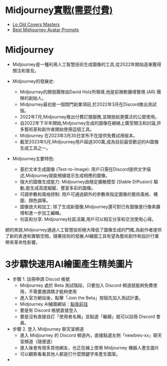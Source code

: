 # Midjourney[實戰(需要付費)](Midjourney_lab.md)
- [Lp Old Covers Masters](https://promptbase.com/prompt/lp-old-covers-masters)
- [Best Midjourney Avatar Prompts](https://promptbase.com/midjourney-avatars)

# Midjourney
- Midjourney是一種利用人工智慧技術生成圖像的工具,從2022年開始逐漸獲得關注和普及。
- Midjourney的發展史:
  - Midjourney的開發團隊由David Holz所領導,他是前微軟擴增實境 (AR) 團隊的創始人。
  - Midjourney最初是一個閉門創業項目,於2022年3月在Discord推出測試版。
  - 2022年7月,Midjourney推出付費訂閱服務,並開放給更廣泛的公眾使用。
  - 自2022年下半年開始,Midjourney生成的圖像在網絡上廣受關注和討論,許多藝術家和創作者開始使用這個工具。
  - Midjourney 在2023年3月30日宣布不在提供免費試用版本。
  - 截至2023年5月,Midjourney用戶超過300萬,成為目前最受歡迎的AI圖像生成工具之一。

- Midjourney主要特色:
  - 基於文本生成圖像 (Text-to-Image): 用戶只需在Discord提供文字描述,Midjourney就能根據提示生成相應的圖像。
  - 強大的圖像生成能力: Midjourney由穩定擴散模型 (Stable Diffusion) 驅動,能生成高度細膩、豐富多彩的圖像。
  - 可調參數和風格控制: 用戶可通過額外的參數來指定圖像的藝術風格、構圖、顏色調等。
  - 圖像放大和加工: 除了生成新圖像,Midjourney還可對已有圖像進行像素擴增和進一步加工編輯。
  - 社區和分享: Midjourney社區活躍,用戶可以相互分享和交流使用心得。

總的來說,Midjourney通過人工智慧技術極大降低了圖像生成的門檻,為創作者提供了新的表達和實驗空間。隨著技術的發展,AI繪圖工具有望為藝術創作和設計行業帶來革命性影響。

# 3步驟快速用AI繪圖產生精美圖片
- 步驟 1. 註冊申請 Discod 帳號
  - Midjourney 處於 Beta 測試階段，只要加入 Discord 頻道就能夠免費使用，不需要邀請碼才能夠使用
  - 進入官方網站後，點擊「Join the Beta」按鈕先加入測試計畫。
  - Midjourney AI繪圖網站：[點我前往](https://www.midjourney.com/home)
  - 要是有 Discord 帳號直接登入
  - 要是沒有直接自訂「使用者名稱」並點選「繼續」就可以註冊 Discord 會員。
- 步驟 2. 登入 Midjourney 聊天室頻道
  - 進入 Midjourney 的 Discord 頻道內，直接點選左側「newbies-xx」聊天室頻道（隨便選）
  - 進入後會有很多其他網友，也正在線上使用 Midjourney 機器人產生圖片
  - 可以觀察看看其他人都是打什麼關鍵字來產生圖案。
- 
